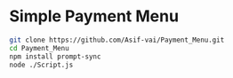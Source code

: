 # Simple Payment Menu 

```bash
git clone https://github.com/Asif-vai/Payment_Menu.git
cd Payment_Menu
npm install prompt-sync
node ./Script.js
```
